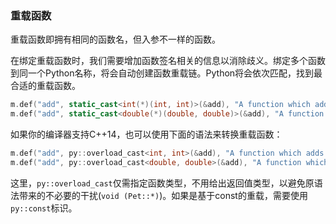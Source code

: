 ### 重载函数

重载函数即拥有相同的函数名，但入参不一样的函数。


在绑定重载函数时，我们需要增加函数签名相关的信息以消除歧义。绑定多个函数到同一个Python名称，将会自动创建函数重载链。Python将会依次匹配，找到最合适的重载函数。

```c++
m.def("add", static_cast<int(*)(int, int)>(&add), "A function which adds two int numbers");
m.def("add", static_cast<double(*)(double, double)>(&add), "A function which adds two double numbers");
```

如果你的编译器支持C++14，也可以使用下面的语法来转换重载函数：
```c++
m.def("add", py::overload_cast<int, int>(&add), "A function which adds two int numbers");
m.def("add", py::overload_cast<double, double>(&add), "A function which adds two double numbers");
```

这里，`py::overload_cast`仅需指定函数类型，不用给出返回值类型，以避免原语法带来的不必要的干扰(`void (Pet::*)`)。如果是基于const的重载，需要使用`py::const`标识。

